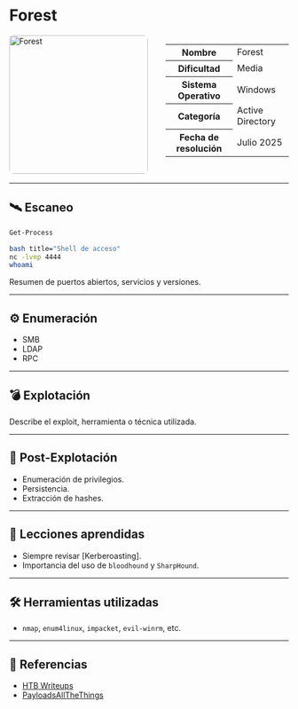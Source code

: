 # Forest

<div style="display: flex; gap: 2rem; margin-bottom: 1rem;">
  <img src="../images/forest.png" alt="Forest" style="width: 250px; border-radius: 8px;" />
  <table>
    <tr><th>Nombre</th><td>Forest</td></tr>
    <tr><th>Dificultad</th><td>Media</td></tr>
    <tr><th>Sistema Operativo</th><td>Windows</td></tr>
    <tr><th>Categoría</th><td>Active Directory</td></tr>
    <tr><th>Fecha de resolución</th><td>Julio 2025</td></tr>
  </table>
</div>

---

## 🛰️ Escaneo

```bash
Get-Process

bash title="Shell de acceso"
nc -lvnp 4444
whoami

```

Resumen de puertos abiertos, servicios y versiones.

---

## ⚙️ Enumeración

- SMB
- LDAP
- RPC

---

## 💣 Explotación

Describe el exploit, herramienta o técnica utilizada.

---

## 🧬 Post-Explotación

- Enumeración de privilegios.
- Persistencia.
- Extracción de hashes.

---

## 🧠 Lecciones aprendidas

- Siempre revisar [Kerberoasting].
- Importancia del uso de `bloodhound` y `SharpHound`.

---

## 🛠️ Herramientas utilizadas

- `nmap`, `enum4linux`, `impacket`, `evil-winrm`, etc.

---

## 🔗 Referencias

- [HTB Writeups](https://example.com)
- [PayloadsAllTheThings](https://github.com/swisskyrepo/PayloadsAllTheThings)
